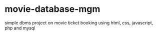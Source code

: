 # movie-database-mgm
simple dbms project on movie ticket booking using html, css, javascript, php and mysql
